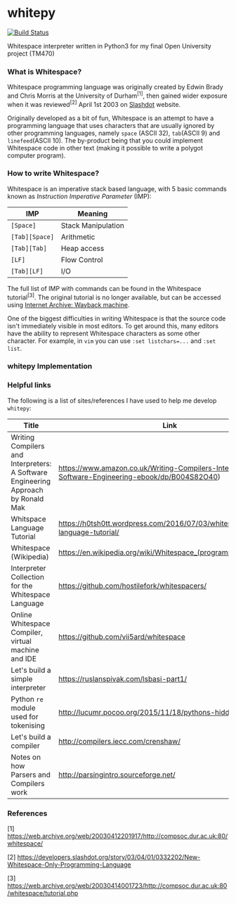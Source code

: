 # whitepy

[![Build Status](https://travis-ci.org/yasn77/whitepy.svg?branch=master)](https://travis-ci.org/yasn77/whitepy)

Whitespace interpreter written in Python3 for my final Open University project (TM470)

### What is Whitespace?
Whitespace programming language was originally created by Edwin Brady and Chris Morris at the University of Durham<sup>[1]</sup>, then gained wider exposure when it was reviewed<sup>[2]</sup> April 1st 2003 on [Slashdot](https://slashdot.org) website.

Originally developed as a bit of fun, Whitespace is an attempt to have a programming language that uses characters that are usually ignored by other programming languages, namely `space` (ASCII 32), `tab`(ASCII 9) and `linefeed`(ASCII 10). The by-product being that you could implement Whitespace code in other text (making it possible to write a polygot computer program).

### How to write Whitespace?

Whitespace is an imperative stack based language, with 5 basic commands known as _Instruction Imperative Parameter_ (IMP):

| IMP            | Meaning            |
| -------------- | ------------------ |
| `[Space]`      | Stack Manipulation |
| `[Tab][Space]` | Arithmetic         |
| `[Tab][Tab]`   | Heap access        |
| `[LF]`         | Flow Control       |
| `[Tab][LF]`    | I/O                |

The full list of IMP with commands can be found in the Whitespace tutorial<sup>[3]</sup>. The original tutorial is no longer available, but can be accessed using [Internet Archive:  Wayback machine](http://archive.org/web/).

One of the biggest difficulties in writing Whitespace is that the source code isn't immediately visible in most editors. To get around this, many editors have the ability to represent Whitespace characters as some other character. For example, in `vim` you can use `:set listchars=...` and `:set list`.

### whitepy Implementation

### Helpful links

The following is a list of sites/references I have used to help me develop `whitepy`:

| Title                                    | Link                                     |
| ---------------------------------------- | ---------------------------------------- |
| Writing Compilers and Interpreters: A Software Engineering Approach by Ronald Mak | https://www.amazon.co.uk/Writing-Compilers-Interpreters-Software-Engineering-ebook/dp/B004S82O40) |
| Whitspace Language Tutorial              | https://h0tsh0tt.wordpress.com/2016/07/03/whitespace-language-tutorial/ |
| Whitespace (Wikipedia)                   | https://en.wikipedia.org/wiki/Whitespace_(programming_language) |
| Interpreter Collection for the Whitespace Language | https://github.com/hostilefork/whitespacers/ |
| Online Whitespace Compiler, virtual machine and IDE | https://github.com/vii5ard/whitespace    |
| Let's build a simple interpreter         | https://ruslanspivak.com/lsbasi-part1/   |
| Python `re` module used for tokenising   | http://lucumr.pocoo.org/2015/11/18/pythons-hidden-re-gems/ |
| Let's build a compiler                   | http://compilers.iecc.com/crenshaw/      |
| Notes on how Parsers and Compilers work  | http://parsingintro.sourceforge.net/     |

### References

[1] https://web.archive.org/web/20030412201917/http://compsoc.dur.ac.uk:80/whitespace/

[2] https://developers.slashdot.org/story/03/04/01/0332202/New-Whitespace-Only-Programming-Language

[3] https://web.archive.org/web/20030414001723/http://compsoc.dur.ac.uk:80/whitespace/tutorial.php

